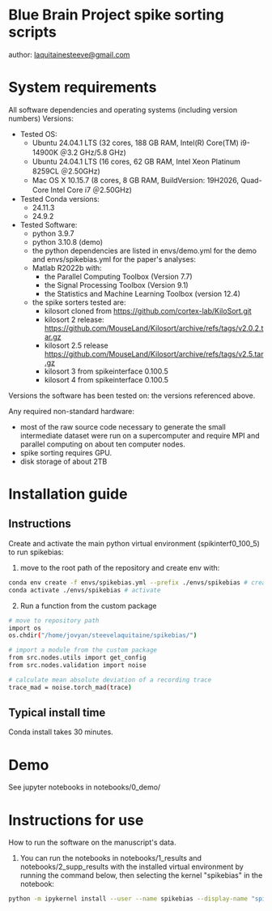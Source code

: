 # Blue Brain Project spike sorting scripts

author: laquitainesteeve@gmail.com

# System requirements

All software dependencies and operating systems (including version numbers)
Versions: 

* Tested OS:
    * Ubuntu 24.04.1 LTS (32 cores, 188 GB RAM, Intel(R) Core(TM) i9-14900K ＠3.2 GHz/5.8 GHz)
    * Ubuntu 24.04.1 LTS (16 cores, 62 GB RAM, Intel Xeon Platinum 8259CL ＠2.50GHz)
    * Mac OS X 10.15.7 (8 cores, 8 GB RAM, BuildVersion: 19H2026, Quad-Core Intel Core i7 ＠2.50GHz) 
* Tested Conda versions:
    * 24.11.3
    * 24.9.2
* Tested Software:
  * python 3.9.7
  * python 3.10.8 (demo)
  * the python dependencies are listed in envs/demo.yml for the demo and envs/spikebias.yml for the paper's analyses:
  * Matlab R2022b with: 
    * the Parallel Computing Toolbox (Version 7.7)
    * the Signal Processing Toolbox (Version 9.1) 
    * the Statistics and Machine Learning Toolbox (version 12.4)
  * the spike sorters tested are:
    * kilosort cloned from https://github.com/cortex-lab/KiloSort.git
    * kilosort 2 release: https://github.com/MouseLand/Kilosort/archive/refs/tags/v2.0.2.tar.gz
    * kilosort 2.5 release https://github.com/MouseLand/Kilosort/archive/refs/tags/v2.5.tar.gz
    * kilosort 3 from spikeinterface 0.100.5
    * kilosort 4 from spikeinterface 0.100.5

Versions the software has been tested on: the versions referenced above.

Any required non-standard hardware: 
* most of the raw source code necessary to generate the small intermediate dataset were run on a supercomputer and require MPI and parallel computing on about ten computer nodes.
* spike sorting requires GPU.
* disk storage of about 2TB

# Installation guide

## Instructions

Create and activate the main python virtual environment (spikinterf0_100_5) to run spikebias:

1. move to the root path of the repository and create env with: 

```bash 
conda env create -f envs/spikebias.yml --prefix ./envs/spikebias # create
conda activate ./envs/spikebias # activate
```

2. Run a function from the custom package 

```bash
# move to repository path
import os
os.chdir("/home/jovyan/steevelaquitaine/spikebias/")

# import a module from the custom package
from src.nodes.utils import get_config
from src.nodes.validation import noise

# calculate mean absolute deviation of a recording trace
trace_mad = noise.torch_mad(trace)
```

## Typical install time

Conda install takes 30 minutes.

# Demo

See jupyter notebooks in notebooks/0_demo/

# Instructions for use 

How to run the software on the manuscript's data.

1. You can run the notebooks in notebooks/1_results and notebooks/2_supp_results with the installed virtual environment by running the command below, then selecting the kernel "spikebias" in the notebook:

```bash
python -m ipykernel install --user --name spikebias --display-name "spikebias"
```
